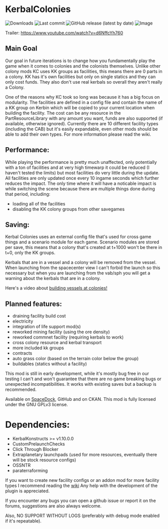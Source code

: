 # KerbalColonies
![Downloads](https://img.shields.io/badge/dynamic/json?url=https%3A%2F%2Fraw.githubusercontent.com%2FKSP-CKAN%2FCKAN-meta%2Frefs%2Fheads%2Fmaster%2Fdownload_counts.json&query=KerbalColonies&label=Downloads)
![Last commit](https://img.shields.io/github/last-commit/AMPW-german/KerbalColonies/master.svg)
![GitHub release (latest by date)](https://img.shields.io/github/v/release/AMPW-german/KerbalColonies)
![Image](https://i.imgur.com/twFy677.jpeg)

Trailer:
https://www.youtube.com/watch?v=d6NffcYh760

## Main Goal
Our goal in future iterations is to change how you fundamentally play the game when it comes to colonies and the colonists themselves.
Unlike other colony mods KC uses KK groups as facilities, this means there are 0 parts in a colony.
KK has it's own facilities but only on single statics and they can only cost funds. They also don't use real kerbals so overall they aren't really a Colony.

One of the reasons why KC took so long was because it has a big focus on modularity.
The facilities are defined in a config file and contain the name of a KK group on Kerbin which will be copied to your current location when building the facility. The cost can be any resource in the PartResourceLibrary with any amount you want, funds are also supported (if available, otherwise ignored).
Currently there are 10 different facility types (including the CAB) but it's easily expandable, even other mods should be able to add their own types.
For more information please read the wiki.

## Performance:
While playing the performance is pretty much unaffected, only potentially with a ton of facilities and at very high timewarp it could be reduced (I haven't tested the limits) but most facilities do very little during the update.
All facilities are only updated once every 10 ingame seconds which further reduces the impact.
The only time where it will have a noticable impact is while switching the scene because there are multiple things done during that period, including:
* loading all of the facilities
* disabling the KK colony groups from other savegames

## Saving:
Kerbal Colonies uses an external config file that's used for cross game things and a scenario module for each game.
Scenario modules are stored per save, this means that a colony that's created at t+1000 won't be there in t+0, only the KK groups.


Kerbals that are in a vessel and a colony will be removed from the vessel.
When launching from the spacecenter view I can't forbid the launch so this necessary but when you are launching from the vab/sph you will get a warning about the kerbals that are in a colony.

Here's a video about [building vessels at colonies!](https://youtu.be/6lne_vgd7j8)

## Planned features:
* draining facility build cost
* electricity
* integration of life support mod(s)
* reworked mining facility (using the ore density)
* reworked commnet facility (requiring kerbals to work)
* cross colony resource and kerbal transport
* more included kk groups
* contracts
* auto grass color (based on the terrain color below the group)
* buildables (statics without a facility)


This mod is still in early development, while it's mostly bug free in our testing I can't and won't guarantee that there are no game breaking bugs or unexpected incompatibilities.
It works with existing saves but a backup is recommended.

Available on [SpaceDock](https://spacedock.info/mod/3896/Kerbal%20Colonies), GitHub and on CKAN.
This mod is fully licensed under the GNU GPLv3 license.

# Dependencies:
* KerbalKonstructs >= v1.10.0.0
* CustomPrelaunchChecks
* Click Through Blocker
* Extraplanetary launchpads (used for more resources, eventually there will be stock resource configs)
* OSSNTR
* paraterraforming

If you want to create new facility configs or an addon mod for more facility types I recommend reading the [wiki](https://github.com/AMPW-german/KerbalColonies/wiki)
Any help with the development of the plugin is appreciated.

If you encounter any bugs you can open a github issue or report it on the forums, suggestions are also always welcome.

Also, NO SUPPORT WITHOUT LOGS (preferably with debug mode enabled if it's repeatable).
